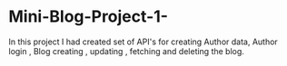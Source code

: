 # Mini-Blog-Project-1-
In this project I had created set of API's for creating Author data, Author login , Blog creating , updating , fetching and deleting the blog.
